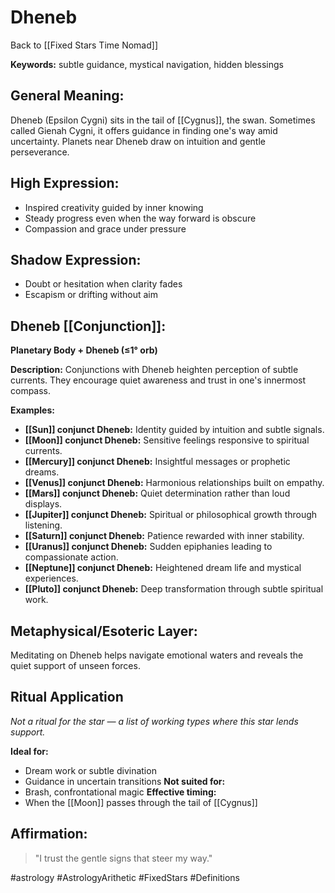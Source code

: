 # Dheneb

Back to [[Fixed Stars Time Nomad]]

**Keywords:** subtle guidance, mystical navigation, hidden
blessings

## General Meaning:
Dheneb (Epsilon Cygni) sits in the tail of [[Cygnus]], the
swan. Sometimes called Gienah Cygni, it offers guidance in
finding one's way amid uncertainty. Planets near Dheneb draw on
intuition and gentle perseverance.

## High Expression:
- Inspired creativity guided by inner knowing
- Steady progress even when the way forward is obscure
- Compassion and grace under pressure

## Shadow Expression:
- Doubt or hesitation when clarity fades
- Escapism or drifting without aim

## Dheneb [[Conjunction]]:

**Planetary Body + Dheneb (≤1° orb)**

**Description:**
Conjunctions with Dheneb heighten perception of subtle
currents. They encourage quiet awareness and trust in one's
innermost compass.

**Examples:**
- **[[Sun]] conjunct Dheneb:** Identity guided by intuition and
  subtle signals.
- **[[Moon]] conjunct Dheneb:** Sensitive feelings responsive to
  spiritual currents.
- **[[Mercury]] conjunct Dheneb:** Insightful messages or prophetic
  dreams.
- **[[Venus]] conjunct Dheneb:** Harmonious relationships built on
  empathy.
- **[[Mars]] conjunct Dheneb:** Quiet determination rather than loud
  displays.
- **[[Jupiter]] conjunct Dheneb:** Spiritual or philosophical growth
  through listening.
- **[[Saturn]] conjunct Dheneb:** Patience rewarded with inner
  stability.
- **[[Uranus]] conjunct Dheneb:** Sudden epiphanies leading to
  compassionate action.
- **[[Neptune]] conjunct Dheneb:** Heightened dream life and mystical
  experiences.
- **[[Pluto]] conjunct Dheneb:** Deep transformation through subtle
  spiritual work.

## Metaphysical/Esoteric Layer:
Meditating on Dheneb helps navigate emotional waters and reveals
the quiet support of unseen forces.

## Ritual Application
*Not a ritual for the star — a list of working types where this star lends support.*

**Ideal for:**
- Dream work or subtle divination
- Guidance in uncertain transitions
**Not suited for:**
- Brash, confrontational magic
**Effective timing:**
- When the [[Moon]] passes through the tail of [[Cygnus]]

## Affirmation:

> "I trust the gentle signs that steer my way."

#astrology #AstrologyArithetic #FixedStars #Definitions
